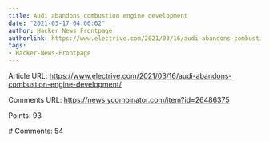 ```yaml
---
title: Audi abandons combustion engine development
date: "2021-03-17 04:00:02"
author: Hacker News Frontpage
authorlink: https://www.electrive.com/2021/03/16/audi-abandons-combustion-engine-development/
tags:
- Hacker-News-Frontpage
---
```


<p>Article URL: <a href="https://www.electrive.com/2021/03/16/audi-abandons-combustion-engine-development/">https://www.electrive.com/2021/03/16/audi-abandons-combustion-engine-development/</a></p>
<p>Comments URL: <a href="https://news.ycombinator.com/item?id=26486375">https://news.ycombinator.com/item?id=26486375</a></p>
<p>Points: 93</p>
<p># Comments: 54</p>
